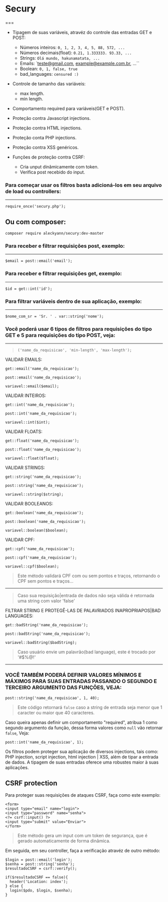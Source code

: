 # Secury
===

* Tipagem de suas variáveis, atravéz do controle das entradas GET e POST:
  * Números inteiros: `0, 1, 2, 3, 4, 5, 88, 572, ...`
  * Números decimais(float): `0.21, 1.333333. 93.33, ...`
  * Strings: `Olá mundo, hakunamatata, ...`
  * Emails: `teste@gmail.com, example@example.com.br, ...``
  * Boolean: `0, 1, false, true`
  * bad_languages: `censured :)`

* Controle de tamanho das variáveis:
  * max length.
  * min length.

* Comportamento required para variáveis(GET e POST).
* Proteção contra Javascript injections.
* Proteção contra HTML injections.
* Proteção conta PHP injections.
* Proteção contra XSS genéricos.
* Funções de proteção contra CSRF:
  * Cria unput dinâmicamente com token.
  * Verifica post recebido do input.

### Para começar usar os filtros basta adicioná-los em seu arquivo de load ou controllers:
---
```
require_once('secury.php');
```
## Ou com composer:
```
composer require aleckyann/secury:dev-master
```

### Para receber e filtrar requisições post, exemplo:
---
```
$email = post::email('email');
```

### Para receber e filtrar requisições get, exemplo:
---
```
$id = get::int('id');
```

### Para filtrar variáveis dentro de sua aplicação, exemplo:
---
```
$nome_com_sr = 'Sr. ' . var::string('nome');
```

### Você poderá usar 6 tipos de filtros para requisições do tipo GET e 5 para requisições do tipo POST, veja:
---

>`('name_da_requisicao', 'min-length', 'max-length');`

VALIDAR EMAILS:
```     
get::email('name_da_requisicao');

post::email('name_da_requisicao');

variavel::email($email);

```

VALIDAR INTEIROS:
```  
get::int('name_da_requisicao');

post::int('name_da_requisicao');

variavel::int($int);

```

VALIDAR FLOATS:
```     
get::float('name_da_requisicao');

post::float('name_da_requisicao');

variavel::float($float);

```

VALIDAR STRINGS:
```   
get::string('name_da_requisicao');

post::string('name_da_requisicao');

variavel::string($string);

```

VALIDAR BOOLEANOS:
```
get::boolean('name_da_requisicao');

post::boolean('name_da_requisicao');

variavel::boolean($boolean);

```

VALIDAR CPF:
```
get::cpf('name_da_requisicao');

post::cpf('name_da_requisicao');

variavel::cpf($boolean);

```
> Este método validará CPF com ou sem pontos e traços, retornando o CPF sem pontos e traços...


---


> Caso sua requisição|entrada de dados não seja válida é retornada uma string com valor 'false'

FILTRAR STRING E PROTEGÊ-LAS DE PALAVRIADOS INAPROPRIAPOS|BAD LANGUAGES:
```
get::badString('name_da_requisicao');

post::badString('name_da_requisicao');

variavel::badString($badString);
```
> Caso usuário envie um palavrão(bad language), este é trocado por '#$%@!'


---

### VOCÊ TAMBÉM PODERÁ DEFINIR VALORES MÍNIMOS E MÁXIMOS PARA SUAS ENTRADAS PASSANDO O SEGUNDO E TERCEIRO ARGUMENTO DAS FUNÇÕES, VEJA:
```
post::string('name_da_requisicao', 1, 40);
```
>Este código retornará `false` caso a string de entrada seja menor que 1 caracter ou maior que 40 caracteres.

Caso queira apenas definir um comportamento "required", atribua 1 como segundo argumento da função, dessa forma valores como `null` vão retornar `false`, Veja:
```
post::int('name_da_requisicao', 1);
```

Os filtros podem proteger sua aplicação de diversos injections, tais como: PHP injection, script injection, html injection |  XSS, além de tipar a entrada de dados.
A tipagem de suas entradas oferece uma robustes maior à suas aplicações.


CSRF protection
---

Para proteger suas requisições de ataques CSRF, faça como este exemplo:
```
<form>
<input type="email" name="login">
<input type="password" name="senha">
<?= csrf::input() ?>
<input type="submit" value="Enviar">
</form>
```
>Este método gera um input com um token de segurança, que é gerado automaticamente de forma dinâmica.

Em seguida, em seu controller, faça a verificação atravéz de outro método:
```
$login = post::email('login');
$senha = post::string('senha');
$resultadoCSRF = csrf::verify();

if($resultadoCSRF == false){
  header('Location: index');
} else {
  login($pdo, $login, $senha);
}
```
